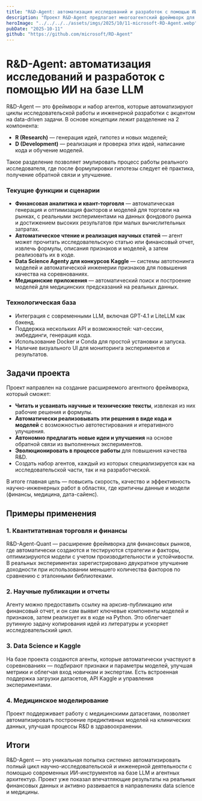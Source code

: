 ```yaml
---
title: "R&D-Agent: автоматизация исследований и разработок с помощью ИИ на базе LLM"
description: "Проект R&D-Agent предлагает многоагентский фреймворк для автоматизации полного цикла исследований и разработок в области data-driven моделей и количественного анализа."
heroImage: "../../../../assets/imgs/2025/10/11-microsoft-RD-Agent.webp"
pubDate: "2025-10-11"
github: "https://github.com/microsoft/RD-Agent"
---
```


# R&D-Agent: автоматизация исследований и разработок с помощью ИИ на базе LLM

R&D-Agent — это фреймворк и набор агентов, которые автоматизируют циклы исследовательской работы и инженерной разработки с акцентом на data-driven задачи. В основе концепции лежит разделение на 2 компонента:

- **R (Research)** — генерация идей, гипотез и новых моделей;
- **D (Development)** — реализация и проверка этих идей, написание кода и обучение моделей.

Такое разделение позволяет эмулировать процесс работы реального исследователя, где после формулировки гипотезы следует её практика, получение обратной связи и улучшение.

### Текущие функции и сценарии

- **Финансовая аналитика и квант-торговля** — автоматическая генерация и оптимизация факторов и моделей для торговли на рынках, с реальными экспериментами на данных фондового рынка и достижением высоких результатов при малых вычислительных затратах.
- **Автоматическое чтение и реализация научных статей** — агент может прочитать исследовательскую статью или финансовый отчет, извлечь формулы, описания признаков и моделей, а затем реализовать их в коде.
- **Data Science Agenty для конкурсов Kaggle** — системы автотюнинга моделей и автоматической инженерии признаков для повышения качества на соревнованиях.
- **Медицинские приложения** — автоматический поиск и построение моделей для медицинских предсказаний на реальных данных.

### Технологическая база

- Интеграция с современными LLM, включая GPT-4.1 и LiteLLM как бэкенд.
- Поддержка нескольких API и возможностей: чат-сессии, эмбеддинги, генерация кода.
- Использование Docker и Conda для простой установки и запуска.
- Наличие визуального UI для мониторинга экспериментов и результатов.


## Задачи проекта

Проект направлен на создание расширяемого агентного фреймворка, который сможет:

- **Читать и усваивать научные и технические тексты**, извлекая из них рабочие решения и формулы.
- **Автоматически реализовывать эти решения в виде кода и моделей** с возможностью автотестирования и итеративного улучшения.
- **Автономно предлагать новые идеи и улучшения** на основе обратной связи из выполненных экспериментов.
- **Эволюционировать в процессе работы** для повышения качества R&D.
- Создать набор агентов, каждый из которых специализируется как на исследовательской части, так и на разработческой.

В итоге главная цель — повысить скорость, качество и эффективность научно-инженерных работ в областях, где критичны данные и модели (финансы, медицина, дата-сайенс).


## Примеры применения

### 1. Квантитативная торговля и финансы

R&D-Agent-Quant — расширение фреймворка для финансовых рынков, где автоматически создаются и тестируются стратегии и факторы, оптимизируются модели с учетом производительности и устойчивости. В реальных экспериментах зарегистрировано двукратное улучшение доходности при использовании меньшего количества факторов по сравнению с эталонными библиотеками.

### 2. Научные публикации и отчеты

Агенту можно предоставить ссылку на арксив-публикацию или финансовый отчет, и он сам выявит ключевые компоненты моделей и признаков, затем реализует их в коде на Python. Это облегчает рутинную задачу копирования идей из литературы и ускоряет исследовательский цикл.

### 3. Data Science и Kaggle

На базе проекта создаются агенты, которые автоматически участвуют в соревнованиях — подбирают признаки и параметры моделей, улучшая метрики и облегчая вход новичкам и экспертам. Есть встроенная поддержка загрузки датасетов, API Kaggle и управления экспериментами.

### 4. Медицинское моделирование

Проект поддерживает работу с медицинскими датасетами, позволяет автоматизировать построение предиктивных моделей на клинических данных, улучшая процессы R&D в здравоохранении.


## Итоги

R&D-Agent — это уникальная попытка системно автоматизировать полный цикл научно-исследовательской и инженерной деятельности с помощью современных ИИ-инструментов на базе LLM и агентных архитектур. Проект уже показал впечатляющие результаты на реальных финансовых данных и активно развивается в направлениях data science и медицины.